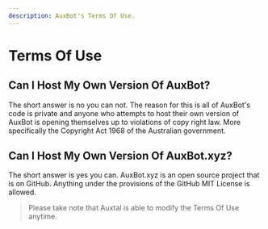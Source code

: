 ```yaml
---
description: AuxBot's Terms Of Use.
---
```


# Terms Of Use

## Can I Host My Own Version Of AuxBot?

The short answer is no you can not. The reason for this is all of AuxBot's code is private and anyone who attempts to host their own version of AuxBot is opening themselves up to violations of copy right law. More specifically the Copyright Act 1968 of the Australian government.

## Can I Host My Own Version Of AuxBot.xyz?

The short answer is yes you can. AuxBot.xyz is an open source project that is on GitHub. Anything under the provisions of the GitHub MIT License is allowed.

> Please take note that Auxtal is able to modify the Terms Of Use anytime.

